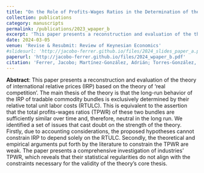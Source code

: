 ```yaml
---
title: "On the Role of Profits-Wages Ratios in the Determination of the Long-Run Behavior of International Relative Prices"
collection: publications
category: manuscripts
permalink: /publications/2023_wpaper_b
excerpt: 'This paper presents a reconstruction and evaluation of the theory of international relative prices (IRP) based on the theory of ‘real competition’.'
date: 2024-03-05
venue: 'Revise & Resubmit: Review of Keynesian Economics'
#slidesurl: 'http://jacobo-ferrer.github.io/files/2024_slides_paper_a.pdf'
paperurl: 'http://jacobo-ferrer.github.io/files/2024_wpaper_b.pdf'
citation: 'Ferrer, Jacobo; Martínez-González, Adrián; Torres-González, Luis Daniel (2024). &quot;On the Role of Profits-Wages Ratios in the Determination of the Long-Run Behavior of International Relative Prices&quot; <i>Centro Sraffa Working Papers</i>, n. 67.'
---
```

**Abstract**: This paper presents a reconstruction and evaluation of the theory of international relative prices (IRP) based on the theory of ‘real competition’. The main thesis of the theory is that the long-run behavior of the IRP of tradable commodity bundles is exclusively determined by their relative total unit labor costs (RTULC). This is equivalent to the assertion that the total profits-wages ratios (TPWR) of these two bundles are sufficiently similar over time and, therefore, neutral in the long run. We identified a set of issues that cast doubt on the strength of the theory. Firstly, due to accounting considerations, the proposed hypotheses cannot constrain IRP to depend solely on the RTULC. Secondly, the theoretical and empirical arguments put forth by the literature to constrain the TPWR are weak. The paper presents a comprehensive investigation of industries’ TPWR, which reveals that their statistical regularities do not align with the constraints necessary for the validity of the theory’s core thesis.


